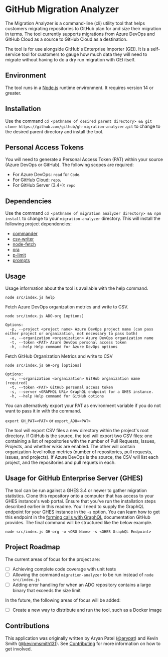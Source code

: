 # GitHub Migration Analyzer

The Migration Analyzer is a command-line (cli) utility tool that helps customers migrating repositories to GitHub plan for and size their migration in terms. The tool currently supports migrations from Azure DevOps and GitHub Cloud as a source to GitHub Cloud as a destination. 

The tool is for use alongside GitHub's Enterprise Importer (GEI). It is a self-service tool for customers to gauge how much data they will need to migrate without having to do a dry run migration with GEI itself. 
## Environment

The tool runs in a [Node.js](https://nodejs.org/) runtime environment.  It requires version 14 or greater. 
## Installation

Use the command ```cd <pathname of desired parent directory> && git clone https://github.com/github/gh-migration-analyzer.git``` to change to the desired parent directory and install the tool. 

## Personal Access Tokens

You will need to generate a Personal Access Token (PAT) within your source (Azure DevOps or GitHub). The following scopes are required:

* For Azure DevOps: `read` for `Code`.
* For GitHub Cloud: `repo`.  
* For GitHub Server (3.4+): `repo`
## Dependencies

Use the command ```cd <pathname of migration analyzer directory> && npm install``` to change to your ```migration-analyzer``` directory.  This will install the following project dependencies:

- [commander](https://www.npmjs.com/package/commander)
- [csv-writer](https://www.npmjs.com/package/csv-writer)
- [node-fetch](https://www.npmjs.com/package/node-fetch)
- [ora](https://www.npmjs.com/package/ora)
- [p-limit](https://www.npmjs.com/package/p-limit)
- [prompts](https://www.npmjs.com/package/prompts)

## Usage

Usage information about the tool is available with the help command. 
````
node src/index.js help
````

Fetch Azure DevOps organization metrics and write to CSV. 
````
node src/index.js ADO-org [options]

Options:
  -p, --project <project name> Azure DevOps project name (can pass either project or organization, not necessary to pass both)
  -o, --organization <organization> Azure DevOps organization name
  -t, --token <PAT> Azure DevOps personal access token
  -h, --help Help command for Azure DevOps options
````

Fetch GitHub Organization Metrics and write to CSV
````
node src/index.js GH-org [options]

Options:
  -o, --organization <organization> GitHub organization name (required)
  -t, --token <PAT> GitHub personal access token
  -s, --server <GRAPHQL URL> GraphQL endpoint for a GHES instance. 
  -h, --help Help command for GitHub options

````

You can alternatively export your PAT as environment variable if you do not want to pass it in with the command. 

````export GH_PAT=<PAT>```` or ````export_ADO=<PAT>````

The tool will export CSV files a new directory within the project's root directory. If GitHub is the source, the tool will export two CSV files: one containing a list of repositories with the number of Pull Requests, Issues, Projects, and whether wikis are enabled. The other will contain organization-level rollup metrics (number of repositories, pull requests, issues, and projects). If Azure DevOps is the source, the CSV will list each project, and the repositories and pull requets in each. 

## Usage for GitHub Enterprise Server (GHES)
The tool can be run against a GHES 3.4 or newer to gather migration statistics. Clone this repository onto a computer that has access to your GHES instance's web portal. Ensure that you've run the installation steps described earlier in this readme. You'll need to supply the GraphQL endpoint for your GHES instance in the `-s` option. You can learn how to get this endpoint in the [forming calls with GraphQL](https://docs.github.com/en/enterprise-server@3.4/graphql/guides/forming-calls-with-graphql#the-graphql-endpoint) documentation GitHub provides. The final command will be structured like the below example. 

```
node src/index.js GH-org -o <ORG Name> -s <GHES GraphQL Endpoint>
```

## Project Roadmap

The current areas of focus for the project are:
- [ ] Achieving complete code coverage with unit tests
- [ ] Allowing the command ```migration-analyzer``` to be run instead of ```node src/index.js```
- [ ] Adding error handling for when an ADO repository contains a large binary that exceeds the size limit

In the future, the following areas of focus will be added:
- [ ] Create a new way to distribute and run the tool, such as a Docker image

## Contributions

This application was originally written by Aryan Patel ([@arypat](https://github.com/AryPat)) and Kevin Smith ([@kevinmsmith131](https://github.com/kevinmsmith131)). See [Contributing](CONTRIBUTING.md) for more information on how to get involved. 
